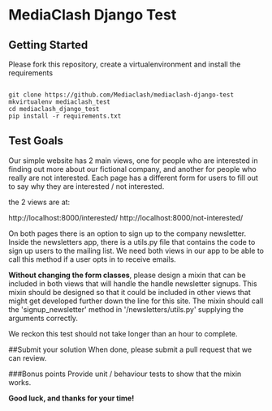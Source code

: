 # MediaClash Django Test

## Getting Started
Please fork this repository, create a virtualenvironment and install the requirements

```

git clone https://github.com/Mediaclash/mediaclash-django-test
mkvirtualenv mediaclash_test
cd mediaclash_django_test
pip install -r requirements.txt
```


## Test Goals
Our simple website has 2 main views, one for people who are interested in finding out more about our fictional company, and another for people who really are not interested. Each page has a different form for users to fill out to say why they are interested / not interested. 

the 2 views are at:

http://localhost:8000/interested/
http://localhost:8000/not-interested/

On both pages there is an option to sign up to the company newsletter. Inside the newsletters app, there is a utils.py file that contains the code to sign up users to the mailing list. We need both views in our app to be able to call this method if a user opts in to receive emails.

**Without changing the form classes**, please design a mixin that can be included in both views that will handle the handle newsletter signups. This mixin should be designed so that it could be included in other views that might get developed further down the line for this site. The mixin should call the 'signup_newsletter' method in '/newsletters/utils.py' supplying the arguments correctly.

We reckon this test should not take longer than an hour to complete.

##Submit your solution
When done, please submit a pull request that we can review.

###Bonus points
Provide unit / behaviour tests to show that the mixin works.


**Good luck, and thanks for your time!**


